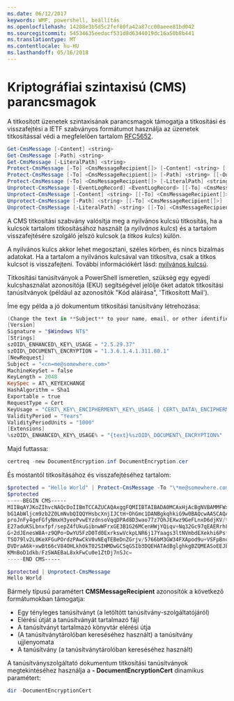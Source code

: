 ```yaml
---
ms.date: 06/12/2017
keywords: WMF, powershell, beállítás
ms.openlocfilehash: 14208e3b5d5c2fef80fa42a87cc00aeee81bd042
ms.sourcegitcommit: 54534635eedacf531d8d6344019dc16a50b8b441
ms.translationtype: MT
ms.contentlocale: hu-HU
ms.lasthandoff: 05/16/2018
---
```

# <a name="cryptographic-message-syntax-cms-cmdlets"></a>Kriptográfiai szintaxisú (CMS) parancsmagok

A titkosított üzenetek szintaxisának parancsmagok támogatja a titkosítási és visszafejtési a IETF szabványos formátumot használja az üzenetek titkosítással védi a megfelelően tartalom [RFC5652](https://tools.ietf.org/html/rfc5652).

```powershell
Get-CmsMessage [-Content] <string>
Get-CmsMessage [-Path] <string>
Get-CmsMessage [-LiteralPath] <string>
Protect-CmsMessage [-To] <CmsMessageRecipient[]> [-Content] <string> [[-OutFile] <string>]
Protect-CmsMessage [-To] <CmsMessageRecipient[]> [-Path] <string> [[-OutFile] <string>]
Protect-CmsMessage [-To] <CmsMessageRecipient[]> [-LiteralPath] <string> [[-OutFile] <string>]
Unprotect-CmsMessage [-EventLogRecord] <EventLogRecord> [[-To] <CmsMessageRecipient[]>] [-IncludeContext]
Unprotect-CmsMessage [-Content] <string> [[-To] <CmsMessageRecipient[]>] [-IncludeContext]
Unprotect-CmsMessage [-Path] <string> [[-To] <CmsMessageRecipient[]>] [-IncludeContext]
Unprotect-CmsMessage [-LiteralPath] <string> [[-To] <CmsMessageRecipient[]>] [-IncludeContext]
```

A CMS titkosítási szabvány valósítja meg a nyilvános kulcsú titkosítás, ha a kulcsok tartalom titkosításához használt (a *nyilvános kulcs*) és a tartalom visszafejtésére szolgáló jelszó kulcsok (a *titkos kulcs*) külön.

A nyilvános kulcs akkor lehet megosztani, széles körben, és nincs bizalmas adatokat. Ha a tartalom a nyilvános kulcsával van titkosítva, csak a titkos kulcsot is visszafejteni. További információkért lásd: [nyilvános kulcsú](https://en.wikipedia.org/wiki/Public-key_cryptography).

Titkosítási tanúsítványok a PowerShell ismeretlen, szükség egy egyedi kulcshasználat azonosítója (EKU) segítségével jelölje őket adatok titkosítási tanúsítványok (például az azonosítók "Kód aláírása", 'Titkosított Mail').

Íme egy példa a jó dokumentum titkosítási tanúsítvány létrehozása:

```powershell
(Change the text in **Subject** to your name, email, or other identifier), and put in a file (i.e.: DocumentEncryption.inf):
[Version]
Signature = "$Windows NT$"
[Strings]
szOID\_ENHANCED\_KEY\_USAGE = "2.5.29.37"
szOID\_DOCUMENT\_ENCRYPTION = "1.3.6.1.4.1.311.80.1"
[NewRequest]
Subject = "<cn=me@somewhere.com>"
MachineKeySet = false
KeyLength = 2048
KeySpec = AT\_KEYEXCHANGE
HashAlgorithm = Sha1
Exportable = true
RequestType = Cert
KeyUsage = "CERT\_KEY\_ENCIPHERMENT\_KEY\_USAGE | CERT\_DATA\_ENCIPHERMENT\_KEY\_USAGE"
ValidityPeriod = "Years"
ValidityPeriodUnits = "1000"
[Extensions]
%szOID\_ENHANCED\_KEY\_USAGE% = "{text}%szOID\_DOCUMENT\_ENCRYPTION%"
```

Majd futtassa:
```powershell
certreq -new DocumentEncryption.inf DocumentEncryption.cer
```

És mostantól titkosításához és visszafejtéséhez tartalom:

```powershell
$protected = "Hello World" | Protect-CmsMessage -To "\*me@somewhere.com\*[](mailto:*leeholm@microsoft.com*)"
$protected
-----BEGIN CMS-----
MIIBqAYJKoZIhvcNAQcDoIIBmTCCAZUCAQAxggFQMIIBTAIBADA0MCAxHjAcBgNVBAMMFWxlZWhv
bG1AbWljcm9zb2Z0LmNvbQIQQYHsbcXnjIJCtH+OhGmc1DANBgkqhkiG9w0BAQcwAASCAQAnkFHM
proJnFy4geFGfyNmxH3yeoPvwEYzdnsoVqqDPAd8D3wao77z7OhJEXwz9GeFLnxD6djKV/tF4PxR
E27aduKSLbnxfpf/sepZ4fUkuGibnwWFrxGE3B1G26MCenHWjYQiqv+Nq32Gc97qEAERrhLv6S4R
G+2dJEnesW8A+z9QPo+DwYU5FzD0Td0ExrkswVckpLNR6j17Yaags3ltNVmbdEXekhi6Psf2MLMP
TSO79lv2L0KeXFGuPOrdzPAwCkV0vNEqTEBeDnZGrjv/5766bM3GW34FXApod9u+VSFpBnqVOCBA
DVDraA6k+xwBt66cV84OHLkh0kT02SIHMDwGCSqGSIb3DQEHATAdBglghkgBZQMEASoEEJbJaiRl
KMnBoD1dkb/FzSWAEBaL8xkFwCu0e1ZtDj7nSJc=
-----END CMS-----

$protected | Unprotect-CmsMessage
Hello World
```

Bármely típusú paramétert **CMSMessageRecipient** azonosítók a következő formátumokban támogatja:
- Egy tényleges tanúsítványt (a letöltött tanúsítvány-szolgáltatójáról)
- Elérési útját a tanúsítványát tartalmazó fájl
- A tanúsítványt tartalmazó könyvtár elérési útja
- (A tanúsítványtárolóban kereséséhez használt) a tanúsítvány ujjlenyomata
- A tanúsítvány (a tanúsítványtárolóban kereséséhez használt)

A tanúsítványszolgáltató dokumentum titkosítási tanúsítványok megtekintéséhez használja a **- DocumentEncryptionCert** dinamikus paramétert:

```powershell
dir -DocumentEncryptionCert
```
